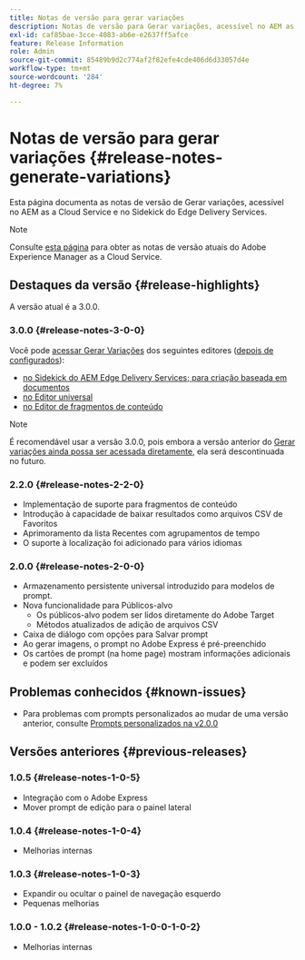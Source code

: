 ```yaml
---
title: Notas de versão para gerar variações
description: Notas de versão para Gerar variações, acessível no AEM as a Cloud Service e no Sidekick do Edge Delivery Services
exl-id: caf85bae-3cce-4083-ab6e-e2637ff5afce
feature: Release Information
role: Admin
source-git-commit: 85489b9d2c774af2f82efe4cde406d6d33057d4e
workflow-type: tm+mt
source-wordcount: '284'
ht-degree: 7%

---
```


# Notas de versão para gerar variações {#release-notes-generate-variations}

Esta página documenta as notas de versão de Gerar variações, acessível no AEM as a Cloud Service e no Sidekick do Edge Delivery Services.

>[!NOTE]
>
>Consulte [esta página](/help/release-notes/release-notes-cloud/release-notes-current.md) para obter as notas de versão atuais do Adobe Experience Manager as a Cloud Service.

## Destaques da versão {#release-highlights}

A versão atual é a 3.0.0.

### 3.0.0 {#release-notes-3-0-0}

Você pode [acessar Gerar Variações](/help/generative-ai/generate-variations-integrated-editor.md#access-generate-variations) dos seguintes editores ([depois de configurados](#access-generate-variations)):

* [no Sidekick do AEM Edge Delivery Services; para criação baseada em documentos](/help/generative-ai/generate-variations-integrated-editor.md#access-aem-sidekick)
* [no Editor universal](/help/generative-ai/generate-variations-integrated-editor.md#access-aem-universal-editor)
* [no Editor de fragmentos de conteúdo](/help/generative-ai/generate-variations-integrated-editor.md#access-aem-content-fragment-editor)

>[!NOTE]
>
>É recomendável usar a versão 3.0.0, pois embora a versão anterior do [Gerar variações ainda possa ser acessada diretamente](/help/generative-ai/generate-variations.md), ela será descontinuada no futuro.

### 2.2.0 {#release-notes-2-2-0}

* Implementação de suporte para fragmentos de conteúdo
* Introdução à capacidade de baixar resultados como arquivos CSV de Favoritos
* Aprimoramento da lista Recentes com agrupamentos de tempo
* O suporte à localização foi adicionado para vários idiomas

### 2.0.0 {#release-notes-2-0-0}

* Armazenamento persistente universal introduzido para modelos de prompt.
* Nova funcionalidade para Públicos-alvo
   * Os públicos-alvo podem ser lidos diretamente do Adobe Target
   * Métodos atualizados de adição de arquivos CSV
* Caixa de diálogo com opções para Salvar prompt
* Ao gerar imagens, o prompt no Adobe Express é pré-preenchido
* Os cartões de prompt (na home page) mostram informações adicionais e podem ser excluídos

## Problemas conhecidos {#known-issues}

* Para problemas com prompts personalizados ao mudar de uma versão anterior, consulte [Prompts personalizados na v2.0.0](/help/generative-ai/generate-variations.md#custom-prompts-v200)

## Versões anteriores {#previous-releases}

### 1.0.5 {#release-notes-1-0-5}

* Integração com o Adobe Express
* Mover prompt de edição para o painel lateral

### 1.0.4 {#release-notes-1-0-4}

* Melhorias internas

### 1.0.3 {#release-notes-1-0-3}

* Expandir ou ocultar o painel de navegação esquerdo
* Pequenas melhorias

### 1.0.0 - 1.0.2 {#release-notes-1-0-0-1-0-2}

* Melhorias internas

